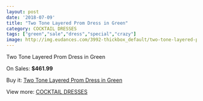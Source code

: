 ```yaml
---
layout: post
date: '2018-07-09'
title: "Two Tone Layered Prom Dress in Green"
category: COCKTAIL DRESSES
tags: ["green","sale","dress","special","crazy"]
image: http://img.eudances.com/3992-thickbox_default/two-tone-layered-prom-dress-in-green.jpg
---
```

Two Tone Layered Prom Dress in Green

On Sales: **$461.99**
<a href="https://www.eudances.com/en/cocktail-dresses/1337-two-tone-layered-prom-dress-in-green.html"><amp-img layout="responsive" width="600" height="600" src="//img.eudances.com/3992-thickbox_default/two-tone-layered-prom-dress-in-green.jpg" alt="Two Tone Layered Prom Dress in Green 0" /></a>

Buy it: [Two Tone Layered Prom Dress in Green](https://www.eudances.com/en/cocktail-dresses/1337-two-tone-layered-prom-dress-in-green.html "Two Tone Layered Prom Dress in Green")

View more: [COCKTAIL DRESSES](https://www.eudances.com/en/14-cocktail-dresses "COCKTAIL DRESSES")